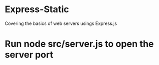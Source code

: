 # Express-Static

Covering the basics of web servers usings Express.js

# Run node src/server.js to open the server port

